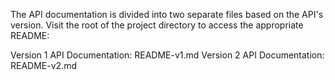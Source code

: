 The API documentation is divided into two separate files based on the API's version. Visit the root of the project directory to access the appropriate README:

Version 1 API Documentation: README-v1.md
Version 2 API Documentation: README-v2.md
